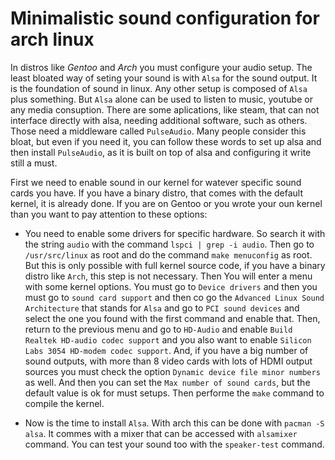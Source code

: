 # Minimalistic sound configuration for arch linux
In distros like *Gentoo* and *Arch* you must configure your audio setup. The least bloated way of seting your sound is with `Alsa` for the sound output. It is the foundation of sound in linux. Any other setup is composed of `Alsa` plus something. But `Alsa` alone can be used to listen to music, youtube or any media consuption. There are some aplications, like steam, that can not interface directly with alsa, needing additional software, such as others. Those need a middleware called `PulseAudio`. Many people consider this bloat, but even if you need it, you can follow these words to set up alsa and then install `PulseAudio`, as it is built on top of alsa and configuring it write still a must.

First we need to enable sound in our kernel for watever specific sound cards you have. If you have a binary distro, that comes with the default kernel, it is already done. If you are on Gentoo or you wrote your oun kernel than you want to pay attention to these options:

- You need to enable some drivers for specific hardware. So search it with the string `audio` with the command `lspci | grep -i audio`. Then go to `/usr/src/linux` as root and do the command `make menuconfig` as root. But this is only possible with full kernel source code, if you have a binary distro like `Arch`, this step is not necessary. Then You will enter a menu with some kernel options. You must go to `Device drivers` and then you must go to `sound card support` and then co go the `Advanced Linux Sound Architecture` that stands for `Alsa` and go to `PCI sound devices` and select the one you found with the first command and enable that. Then, return to the previous menu and go to `HD-Audio` and enable `Build Realtek HD-audio codec support` and you also want to enable `Silicon Labs 3054 HD-modem codec support`. And, if you have a big number of sound outputs, with more than 8 video cards with lots of HDMI output sources you must check the option `Dynamic device file minor numbers` as well. And then you can set the `Max number of sound cards`, but the default value is ok for must setups. Then performe the `make` command to compile the kernel.

- Now is the time to install `Alsa`. With arch this can be done with `pacman -S alsa`. It commes with a mixer that can be accessed with `alsamixer` command. You can test your sound too with the `speaker-test` command.
